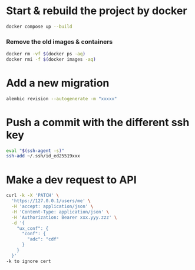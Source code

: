 

# Start & rebuild the project by docker
```bash
docker compose up --build
```

###  Remove the old images & containers
```bash
docker rm -vf $(docker ps -aq)
docker rmi -f $(docker images -aq)
```

# Add a new migration 
```bash
alembic revision --autogenerate -m "xxxxx"
```

# Push a commit with the different ssh key
```bash
eval "$(ssh-agent -s)"
ssh-add ~/.ssh/id_ed25519xxx
```

# Make a dev request to API
```bash
curl -k -X 'PATCH' \
  'https://127.0.0.1/users/me' \
  -H 'accept: application/json' \
  -H 'Content-Type: application/json' \
  -H 'Authorization: Bearer xxx.yyy.zzz' \
  -d '{
    "ux_conf": {
      "conf": {
        "adc": "cdf"
      }
    }
  }'
-k to ignore cert
```
